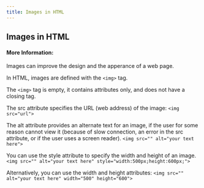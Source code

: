 ```yaml
---
title: Images in HTML
---
```

## Images in HTML

<!-- The article goes here, in GitHub-flavored Markdown. Feel free to add YouTube videos, images, and CodePen/JSBin embeds  -->

#### More Information:
<!-- Please add any articles you think might be helpful to read before writing the article -->

Images can improve the design and the apperance of a web page.

In HTML, images are defined with the `<img>` tag.

The `<img>` tag is empty, it contains attributes only, and does not have a closing tag.

The src attribute specifies the URL (web address) of the image:
`<img src="url">`

The alt attribute provides an alternate text for an image, if the user for some reason cannot view it (because of slow connection, an error in the src attribute, or if the user uses a screen reader).
`<img src="" alt="your text here">`

You can use the style attribute to specify the width and height of an image.
`<img src="" alt="your text here" style="width:500px;height:600px;">`

Alternatively, you can use the width and height attributes:
`<img src="" alt="your text here" width="500" height="600">`
